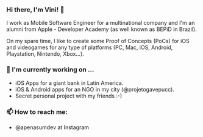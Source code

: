 ### Hi there, I'm Vini! 👋

I work as Mobile Software Engineer for a multinational company and I'm an alumni from Apple - Developer Academy (as well known as BEPiD in Brazil).

On my spare time, I like to create some Proof of Concepts (PoCs) for iOS and videogames for any type of platforms (PC, Mac, iOS, Android, Playstation, Nintendo, Xbox...). 

### 🌱 I'm currently working on ...
- iOS Apps for a giant bank in Latin America.
- iOS & Android apps for an NGO in my city (@projetogavepucc).
- Secret personal project with my friends :-)

### 📫 How to reach me:
- @apenasumdev at Instagram

<!--
**vinnyhiga137/vinnyhiga137** is a ✨ _special_ ✨ repository because its `README.md` (this file) appears on your GitHub profile.

Here are some ideas to get you started:

- 🔭 I’m currently working on ...
- 🌱 I’m currently learning ...
- 👯 I’m looking to collaborate on ...
- 🤔 I’m looking for help with ...
- 💬 Ask me about ...
- 📫 How to reach me: ...
- 😄 Pronouns: ...
- ⚡ Fun fact: ...
-->
